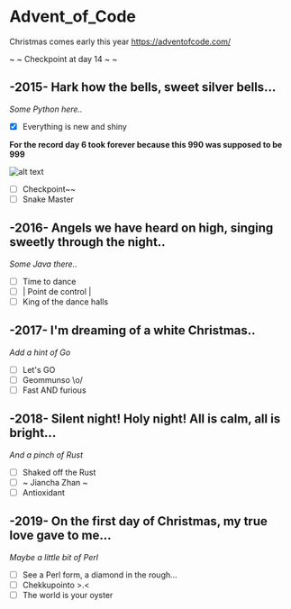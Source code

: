# Advent_of_Code
Christmas comes early this year
https://adventofcode.com/

~ ~ Checkpoint at day 14 ~ ~

## -2015- Hark how the bells, sweet silver bells...

*Some Python here..*

- [x] Everything is new and shiny

**For the record day 6 took forever because this 990 was supposed to be 999**

![alt text](https://cdn.discordapp.com/attachments/432508907701665802/754261333469298728/unknown.png)

- [ ] Checkpoint~~
- [ ] Snake Master

## -2016- Angels we have heard on high, singing sweetly through the night..

*Some Java there..*

- [ ] Time to dance
- [ ] | Point de control |
- [ ] King of the dance halls

## -2017- I'm dreaming of a white Christmas..

*Add a hint of Go*

- [ ] Let's GO
- [ ] Geommunso \o/
- [ ] Fast AND furious

## -2018- Silent night! Holy night! All is calm, all is bright...

*And a pinch of Rust*

- [ ] Shaked off the Rust
- [ ] ~ Jiancha Zhan ~
- [ ] Antioxidant

## -2019- On the first day of Christmas, my true love gave to me...

*Maybe a little bit of Perl*

- [ ] See a Perl form, a diamond in the rough...
- [ ] Chekkupointo >.<
- [ ] The world is your oyster
